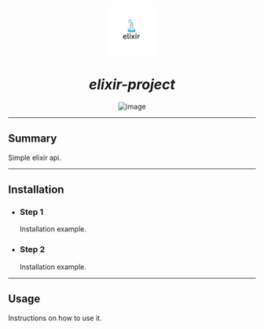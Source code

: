 <p align="center">
<img src="./assets/elixir_logo.png" alt="logo" width="100px">

<h1 align="center"><i>elixir-project</i></h1>

</p>

<p align="center">
<img src="https://img.shields.io/badge/Elixir-technology-informational?style=flat&logo=elixir&logoColor=white&color=2bbc8a" alt="image" />

</p>

---

## Summary

Simple elixir api.

---

## Installation

- ### Step 1

  Installation example.

- ### Step 2

  Installation example.

---

## Usage

Instructions on how to use it.
